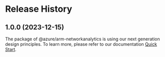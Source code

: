 # Release History
    
## 1.0.0 (2023-12-15)

The package of @azure/arm-networkanalytics is using our next generation design principles. To learn more, please refer to our documentation [Quick Start](https://aka.ms/js-track2-quickstart).
